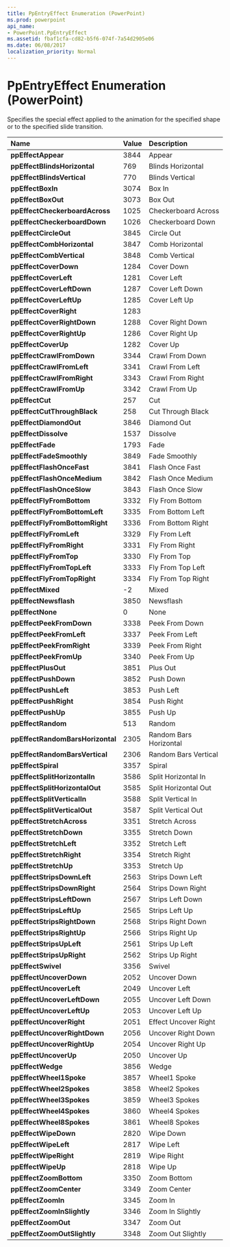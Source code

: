 ```yaml
---
title: PpEntryEffect Enumeration (PowerPoint)
ms.prod: powerpoint
api_name:
- PowerPoint.PpEntryEffect
ms.assetid: fbaf1cfa-cd82-b5f6-074f-7a54d2905e06
ms.date: 06/08/2017
localization_priority: Normal
---
```



# PpEntryEffect Enumeration (PowerPoint)

Specifies the special effect applied to the animation for the specified shape or to the specified slide transition.



|Name|Value|Description|
|:-----|:-----|:-----|
|**ppEffectAppear**|3844|Appear|
|**ppEffectBlindsHorizontal**|769|Blinds Horizontal|
|**ppEffectBlindsVertical**|770|Blinds Vertical|
|**ppEffectBoxIn**|3074|Box In|
|**ppEffectBoxOut**|3073|Box Out|
|**ppEffectCheckerboardAcross**|1025|Checkerboard Across|
|**ppEffectCheckerboardDown**|1026|Checkerboard Down|
|**ppEffectCircleOut**|3845|Circle Out|
|**ppEffectCombHorizontal**|3847|Comb Horizontal|
|**ppEffectCombVertical**|3848|Comb Vertical|
|**ppEffectCoverDown**|1284|Cover Down|
|**ppEffectCoverLeft**|1281|Cover Left|
|**ppEffectCoverLeftDown**|1287|Cover Left Down|
|**ppEffectCoverLeftUp**|1285|Cover Left Up|
|**ppEffectCoverRight**|1283||
|**ppEffectCoverRightDown**|1288|Cover Right Down|
|**ppEffectCoverRightUp**|1286|Cover Right Up|
|**ppEffectCoverUp**|1282|Cover Up|
|**ppEffectCrawlFromDown**|3344|Crawl From Down|
|**ppEffectCrawlFromLeft**|3341|Crawl From Left|
|**ppEffectCrawlFromRight**|3343|Crawl From Right|
|**ppEffectCrawlFromUp**|3342|Crawl From Up|
|**ppEffectCut**|257|Cut|
|**ppEffectCutThroughBlack**|258|Cut Through Black|
|**ppEffectDiamondOut**|3846|Diamond Out|
|**ppEffectDissolve**|1537|Dissolve|
|**ppEffectFade**|1793|Fade|
|**ppEffectFadeSmoothly**|3849|Fade Smoothly|
|**ppEffectFlashOnceFast**|3841|Flash Once Fast|
|**ppEffectFlashOnceMedium**|3842|Flash Once Medium|
|**ppEffectFlashOnceSlow**|3843|Flash Once Slow|
|**ppEffectFlyFromBottom**|3332|Fly From Bottom|
|**ppEffectFlyFromBottomLeft**|3335|From Bottom Left|
|**ppEffectFlyFromBottomRight**|3336|From Bottom Right|
|**ppEffectFlyFromLeft**|3329|Fly From Left|
|**ppEffectFlyFromRight**|3331|Fly From Right|
|**ppEffectFlyFromTop**|3330|Fly From Top|
|**ppEffectFlyFromTopLeft**|3333|Fly From Top Left|
|**ppEffectFlyFromTopRight**|3334|Fly From Top Right|
|**ppEffectMixed**|-2|Mixed|
|**ppEffectNewsflash**|3850|Newsflash|
|**ppEffectNone**|0|None|
|**ppEffectPeekFromDown**|3338|Peek From Down|
|**ppEffectPeekFromLeft**|3337|Peek From Left|
|**ppEffectPeekFromRight**|3339|Peek From Right|
|**ppEffectPeekFromUp**|3340|Peek From Up|
|**ppEffectPlusOut**|3851|Plus Out|
|**ppEffectPushDown**|3852|Push Down|
|**ppEffectPushLeft**|3853|Push Left|
|**ppEffectPushRight**|3854|Push Right|
|**ppEffectPushUp**|3855|Push Up|
|**ppEffectRandom**|513|Random|
|**ppEffectRandomBarsHorizontal**|2305|Random Bars Horizontal|
|**ppEffectRandomBarsVertical**|2306|Random Bars Vertical|
|**ppEffectSpiral**|3357|Spiral|
|**ppEffectSplitHorizontalIn**|3586|Split Horizontal In|
|**ppEffectSplitHorizontalOut**|3585|Split Horizontal Out|
|**ppEffectSplitVerticalIn**|3588|Split Vertical In|
|**ppEffectSplitVerticalOut**|3587|Split Vertical Out|
|**ppEffectStretchAcross**|3351|Stretch Across|
|**ppEffectStretchDown**|3355|Stretch Down|
|**ppEffectStretchLeft**|3352|Stretch Left|
|**ppEffectStretchRight**|3354|Stretch Right|
|**ppEffectStretchUp**|3353|Stretch Up|
|**ppEffectStripsDownLeft**|2563|Strips Down Left|
|**ppEffectStripsDownRight**|2564|Strips Down Right|
|**ppEffectStripsLeftDown**|2567|Strips Left Down|
|**ppEffectStripsLeftUp**|2565|Strips Left Up|
|**ppEffectStripsRightDown**|2568|Strips Right Down|
|**ppEffectStripsRightUp**|2566|Strips Right Up|
|**ppEffectStripsUpLeft**|2561|Strips Up Left|
|**ppEffectStripsUpRight**|2562|Strips Up Right|
|**ppEffectSwivel**|3356|Swivel|
|**ppEffectUncoverDown**|2052|Uncover Down|
|**ppEffectUncoverLeft**|2049|Uncover Left|
|**ppEffectUncoverLeftDown**|2055|Uncover Left Down|
|**ppEffectUncoverLeftUp**|2053|Uncover Left Up|
|**ppEffectUncoverRight**|2051|Effect Uncover Right|
|**ppEffectUncoverRightDown**|2056|Uncover Right Down|
|**ppEffectUncoverRightUp**|2054|Uncover Right Up|
|**ppEffectUncoverUp**|2050|Uncover Up|
|**ppEffectWedge**|3856|Wedge|
|**ppEffectWheel1Spoke**|3857|Wheel1 Spoke|
|**ppEffectWheel2Spokes**|3858|Wheel2 Spokes|
|**ppEffectWheel3Spokes**|3859|Wheel3 Spokes|
|**ppEffectWheel4Spokes**|3860|Wheel4 Spokes|
|**ppEffectWheel8Spokes**|3861|Wheel8 Spokes|
|**ppEffectWipeDown**|2820|Wipe Down|
|**ppEffectWipeLeft**|2817|Wipe Left|
|**ppEffectWipeRight**|2819|Wipe Right|
|**ppEffectWipeUp**|2818|Wipe Up|
|**ppEffectZoomBottom**|3350|Zoom Bottom|
|**ppEffectZoomCenter**|3349|Zoom Center|
|**ppEffectZoomIn**|3345|Zoom In|
|**ppEffectZoomInSlightly**|3346|Zoom In Slightly|
|**ppEffectZoomOut**|3347|Zoom Out|
|**ppEffectZoomOutSlightly**|3348|Zoom Out Slightly|

